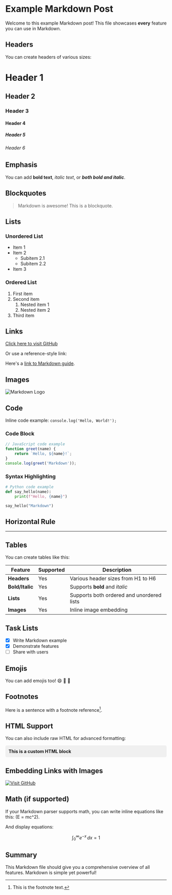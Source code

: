 

# Example Markdown Post

Welcome to this example Markdown post! This file showcases **every** feature you can use in Markdown.

## Headers

You can create headers of various sizes:

# Header 1
## Header 2
### Header 3
#### Header 4
##### Header 5
###### Header 6

## Emphasis

You can add **bold text**, *italic text*, or ***both bold and italic***.

## Blockquotes

> Markdown is awesome! This is a blockquote.

## Lists

### Unordered List

- Item 1
- Item 2
  - Subitem 2.1
  - Subitem 2.2
- Item 3

### Ordered List

1. First item
2. Second item
   1. Nested item 1
   2. Nested item 2
3. Third item

## Links

[Click here to visit GitHub](https://github.com)

Or use a reference-style link:

Here's a [link to Markdown guide][markdown-guide].

[markdown-guide]: https://www.markdownguide.org

## Images

![Markdown Logo](https://markdown-here.com/img/icon256.png)

## Code

Inline code example: `console.log('Hello, World!');`

### Code Block

```js
// JavaScript code example
function greet(name) {
    return `Hello, ${name}!`;
}
console.log(greet('Markdown'));
```

### Syntax Highlighting

```python
# Python code example
def say_hello(name):
    print(f"Hello, {name}")

say_hello("Markdown")
```

## Horizontal Rule

---

## Tables

You can create tables like this:

| Feature        | Supported  | Description                        |
|----------------|------------|------------------------------------|
| **Headers**    | Yes        | Various header sizes from H1 to H6 |
| **Bold/Italic**| Yes        | Supports **bold** and *italic*     |
| **Lists**      | Yes        | Supports both ordered and unordered lists |
| **Images**     | Yes        | Inline image embedding             |

## Task Lists

- [x] Write Markdown example
- [x] Demonstrate features
- [ ] Share with users

## Emojis

You can add emojis too! :smile: :tada: :rocket:

## Footnotes

Here is a sentence with a footnote reference[^1].

[^1]: This is the footnote text.

## HTML Support

You can also include raw HTML for advanced formatting:

<div style="background-color: #f0f0f0; padding: 10px; border-radius: 5px;">
  <strong>This is a custom HTML block</strong>
</div>

## Embedding Links with Images

[![Visit GitHub](https://github.githubassets.com/images/modules/logos_page/GitHub-Mark.png)](https://github.com)

## Math (if supported)

If your Markdown parser supports math, you can write inline equations like this: \(E = mc^2\).

And display equations:

$$
\int_0^\infty e^{-x} \, dx = 1
$$

## Summary

This Markdown file should give you a comprehensive overview of all features. Markdown is simple yet powerful!
